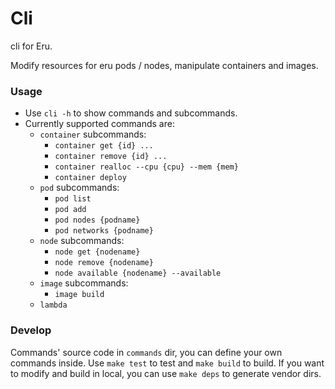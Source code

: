 Cli
=====

cli for Eru.

Modify resources for eru pods / nodes, manipulate containers and images.

### Usage

* Use `cli -h` to show commands and subcommands.
* Currently supported commands are:
	* `container` subcommands:
		* `container get {id} ...`
		* `container remove {id} ...`
		* `container realloc --cpu {cpu} --mem {mem}`
		* `container deploy`
	* `pod` subcommands:
		* `pod list`
		* `pod add`
		* `pod nodes {podname}`
		* `pod networks {podname}`
	* `node` subcommands:
		* `node get {nodename}`
		* `node remove {nodename}`
		* `node available {nodename} --available`
	* `image` subcommands:
		* `image build`
	* `lambda`

### Develop

Commands' source code in `commands` dir, you can define your own commands inside. Use `make test` to test and `make build` to build. If you want to modify and build in local, you can use `make deps` to generate vendor dirs.

